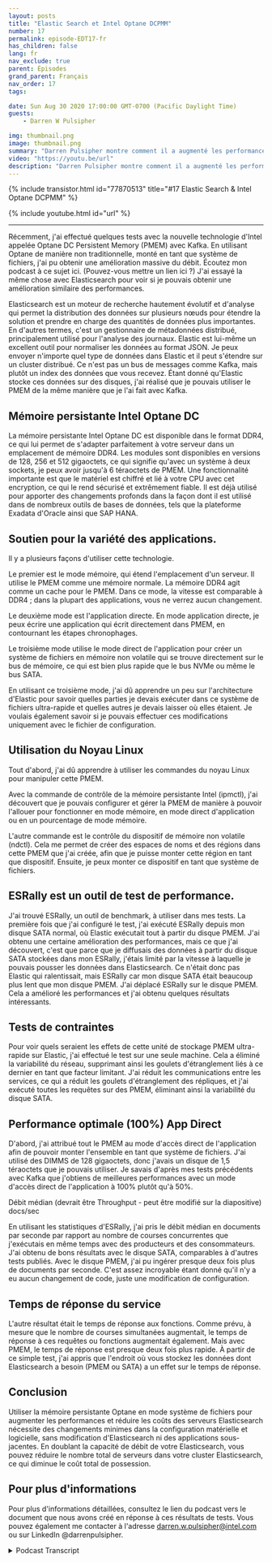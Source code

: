 ```yaml
---
layout: posts
title: "Elastic Search et Intel Optane DCPMM"
number: 17
permalink: episode-EDT17-fr
has_children: false
lang: fr
nav_exclude: true
parent: Épisodes
grand_parent: Français
nav_order: 17
tags:

date: Sun Aug 30 2020 17:00:00 GMT-0700 (Pacific Daylight Time)
guests:
    - Darren W Pulsipher

img: thumbnail.png
image: thumbnail.png
summary: "Darren Pulsipher montre comment il a augmenté les performances d'Elasticsearch en utilisant la mémoire persistante Intel Optane en mode 100% d'application directe. Ses tests montrent une augmentation incroyable des performances de 2 fois. En doublant la capacité de débit, vous pouvez considérablement réduire le nombre de serveurs dans votre cluster Elasticsearch."
video: "https://youtu.be/url"
description: "Darren Pulsipher montre comment il a augmenté les performances d'Elasticsearch en utilisant la mémoire persistante Intel Optane en mode 100% d'application directe. Ses tests montrent une augmentation incroyable des performances de 2 fois. En doublant la capacité de débit, vous pouvez considérablement réduire le nombre de serveurs dans votre cluster Elasticsearch."
---
```


<div>
{% include transistor.html id="77870513" title="#17 Elastic Search & Intel Optane DCPMM" %}

{% include youtube.html id="url" %}
</div>

---

Récemment, j'ai effectué quelques tests avec la nouvelle technologie d'Intel appelée Optane DC Persistent Memory (PMEM) avec Kafka. En utilisant Optane de manière non traditionnelle, monté en tant que système de fichiers, j'ai pu obtenir une amélioration massive du débit. Écoutez mon podcast à ce sujet ici. (Pouvez-vous mettre un lien ici ?) J'ai essayé la même chose avec Elasticsearch pour voir si je pouvais obtenir une amélioration similaire des performances.

Elasticsearch est un moteur de recherche hautement évolutif et d'analyse qui permet la distribution des données sur plusieurs nœuds pour étendre la solution et prendre en charge des quantités de données plus importantes. En d'autres termes, c'est un gestionnaire de métadonnées distribué, principalement utilisé pour l'analyse des journaux. Elastic est lui-même un excellent outil pour normaliser les données au format JSON. Je peux envoyer n'importe quel type de données dans Elastic et il peut s'étendre sur un cluster distribué. Ce n'est pas un bus de messages comme Kafka, mais plutôt un index des données que vous recevez. Étant donné qu'Elastic stocke ces données sur des disques, j'ai réalisé que je pouvais utiliser le PMEM de la même manière que je l'ai fait avec Kafka.

## Mémoire persistante Intel Optane DC

La mémoire persistante Intel Optane DC est disponible dans le format DDR4, ce qui lui permet de s'adapter parfaitement à votre serveur dans un emplacement de mémoire DDR4. Les modules sont disponibles en versions de 128, 256 et 512 gigaoctets, ce qui signifie qu'avec un système à deux sockets, je peux avoir jusqu'à 6 téraoctets de PMEM. Une fonctionnalité importante est que le matériel est chiffré et lié à votre CPU avec cet encryption, ce qui le rend sécurisé et extrêmement fiable. Il est déjà utilisé pour apporter des changements profonds dans la façon dont il est utilisé dans de nombreux outils de bases de données, tels que la plateforme Exadata d'Oracle ainsi que SAP HANA.

## Soutien pour la variété des applications.

Il y a plusieurs façons d'utiliser cette technologie.

Le premier est le mode mémoire, qui étend l'emplacement d'un serveur. Il utilise le PMEM comme une mémoire normale. La mémoire DDR4 agit comme un cache pour le PMEM. Dans ce mode, la vitesse est comparable à DDR4 ; dans la plupart des applications, vous ne verrez aucun changement.

Le deuxième mode est l'application directe. En mode application directe, je peux écrire une application qui écrit directement dans PMEM, en contournant les étapes chronophages.

Le troisième mode utilise le mode direct de l'application pour créer un système de fichiers en mémoire non volatile qui se trouve directement sur le bus de mémoire, ce qui est bien plus rapide que le bus NVMe ou même le bus SATA.

En utilisant ce troisième mode, j'ai dû apprendre un peu sur l'architecture d'Elastic pour savoir quelles parties je devais exécuter dans ce système de fichiers ultra-rapide et quelles autres je devais laisser où elles étaient. Je voulais également savoir si je pouvais effectuer ces modifications uniquement avec le fichier de configuration.

## Utilisation du Noyau Linux

Tout d'abord, j'ai dû apprendre à utiliser les commandes du noyau Linux pour manipuler cette PMEM.

Avec la commande de contrôle de la mémoire persistante Intel (ipmctl), j'ai découvert que je pouvais configurer et gérer la PMEM de manière à pouvoir l'allouer pour fonctionner en mode mémoire, en mode direct d'application ou en un pourcentage de mode mémoire.

L'autre commande est le contrôle du dispositif de mémoire non volatile (ndctl). Cela me permet de créer des espaces de noms et des régions dans cette PMEM que j'ai créée, afin que je puisse monter cette région en tant que dispositif. Ensuite, je peux monter ce dispositif en tant que système de fichiers.

## ESRally est un outil de test de performance.

J'ai trouvé ESRally, un outil de benchmark, à utiliser dans mes tests. La première fois que j'ai configuré le test, j'ai exécuté ESRally depuis mon disque SATA normal, où Elastic exécutait tout à partir du disque PMEM. J'ai obtenu une certaine amélioration des performances, mais ce que j'ai découvert, c'est que parce que je diffusais des données à partir du disque SATA stockées dans mon ESRally, j'étais limité par la vitesse à laquelle je pouvais pousser les données dans Elasticsearch. Ce n'était donc pas Elastic qui ralentissait, mais ESRally car mon disque SATA était beaucoup plus lent que mon disque PMEM. J'ai déplacé ESRally sur le disque PMEM. Cela a amélioré les performances et j'ai obtenu quelques résultats intéressants.

## Tests de contraintes

Pour voir quels seraient les effets de cette unité de stockage PMEM ultra-rapide sur Elastic, j'ai effectué le test sur une seule machine. Cela a éliminé la variabilité du réseau, supprimant ainsi les goulets d'étranglement liés à ce dernier en tant que facteur limitant. J'ai réduit les communications entre les services, ce qui a réduit les goulets d'étranglement des répliques, et j'ai exécuté toutes les requêtes sur des PMEM, éliminant ainsi la variabilité du disque SATA.

## Performance optimale (100%) App Direct

D'abord, j'ai attribué tout le PMEM au mode d'accès direct de l'application afin de pouvoir monter l'ensemble en tant que système de fichiers. J'ai utilisé des DIMMS de 128 gigaoctets, donc j'avais un disque de 1,5 téraoctets que je pouvais utiliser. Je savais d'après mes tests précédents avec Kafka que j'obtiens de meilleures performances avec un mode d'accès direct de l'application à 100% plutôt qu'à 50%.

Débit médian (devrait être Throughput - peut être modifié sur la diapositive) docs/sec

En utilisant les statistiques d'ESRally, j'ai pris le débit médian en documents par seconde par rapport au nombre de courses concurrentes que j'exécutais en même temps avec des producteurs et des consommateurs. J'ai obtenu de bons résultats avec le disque SATA, comparables à d'autres tests publiés. Avec le disque PMEM, j'ai pu ingérer presque deux fois plus de documents par seconde. C'est assez incroyable étant donné qu'il n'y a eu aucun changement de code, juste une modification de configuration.

## Temps de réponse du service

L'autre résultat était le temps de réponse aux fonctions. Comme prévu, à mesure que le nombre de courses simultanées augmentait, le temps de réponse à ces requêtes ou fonctions augmentait également. Mais avec PMEM, le temps de réponse est presque deux fois plus rapide. À partir de ce simple test, j'ai appris que l'endroit où vous stockez les données dont Elasticsearch a besoin (PMEM ou SATA) a un effet sur le temps de réponse.

## Conclusion

Utiliser la mémoire persistante Optane en mode système de fichiers pour augmenter les performances et réduire les coûts des serveurs Elasticsearch nécessite des changements minimes dans la configuration matérielle et logicielle, sans modification d'Elasticsearch ni des applications sous-jacentes. En doublant la capacité de débit de votre Elasticsearch, vous pouvez réduire le nombre total de serveurs dans votre cluster Elasticsearch, ce qui diminue le coût total de possession.

## Pour plus d'informations

Pour plus d'informations détaillées, consultez le lien du podcast vers le document que nous avons créé en réponse à ces résultats de tests. Vous pouvez également me contacter à l'adresse darren.w.pulsipher@intel.com ou sur LinkedIn @darrenpulsipher.



<details>
<summary> Podcast Transcript </summary>

<p></p>

</details>
